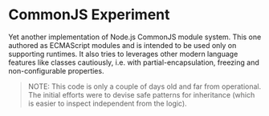 # CommonJS Experiment

Yet another implementation of Node.js CommonJS module system. This one authored as ECMAScript modules and is intended to be used only on supporting runtimes. It also tries to leverages other modern language features like classes cautiously, i.e. with partial-encapsulation, freezing and non-configurable properties.

> NOTE: This code is only a couple of days old and far from operational. The initial efforts were to devise safe patterns for inheritance (which is easier to inspect independent from the logic).
